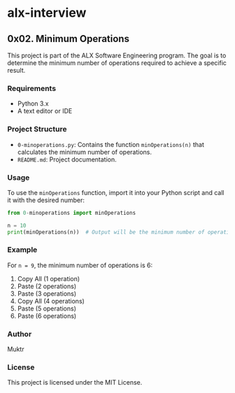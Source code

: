 # alx-interview
## 0x02. Minimum Operations

This project is part of the ALX Software Engineering program. The goal is to determine the minimum number of operations required to achieve a specific result.

### Requirements

- Python 3.x
- A text editor or IDE

### Project Structure

- `0-minoperations.py`: Contains the function `minOperations(n)` that calculates the minimum number of operations.
- `README.md`: Project documentation.

### Usage

To use the `minOperations` function, import it into your Python script and call it with the desired number:

```python
from 0-minoperations import minOperations

n = 10
print(minOperations(n))  # Output will be the minimum number of operations
```

### Example

For `n = 9`, the minimum number of operations is 6:

1. Copy All (1 operation)
2. Paste (2 operations)
3. Paste (3 operations)
4. Copy All (4 operations)
5. Paste (5 operations)
6. Paste (6 operations)

### Author

Muktr

### License

This project is licensed under the MIT License.